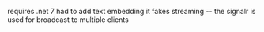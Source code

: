 requires .net 7
had to add text embedding
it fakes streaming -- the signalr is used for broadcast to multiple clients